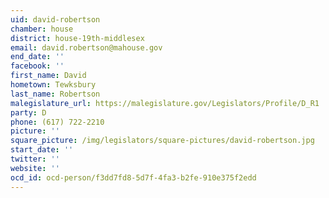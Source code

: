 ```yaml
---
uid: david-robertson
chamber: house
district: house-19th-middlesex
email: david.robertson@mahouse.gov
end_date: ''
facebook: ''
first_name: David
hometown: Tewksbury
last_name: Robertson
malegislature_url: https://malegislature.gov/Legislators/Profile/D_R1
party: D
phone: (617) 722-2210
picture: ''
square_picture: /img/legislators/square-pictures/david-robertson.jpg
start_date: ''
twitter: ''
website: ''
ocd_id: ocd-person/f3dd7fd8-5d7f-4fa3-b2fe-910e375f2edd
---
```

